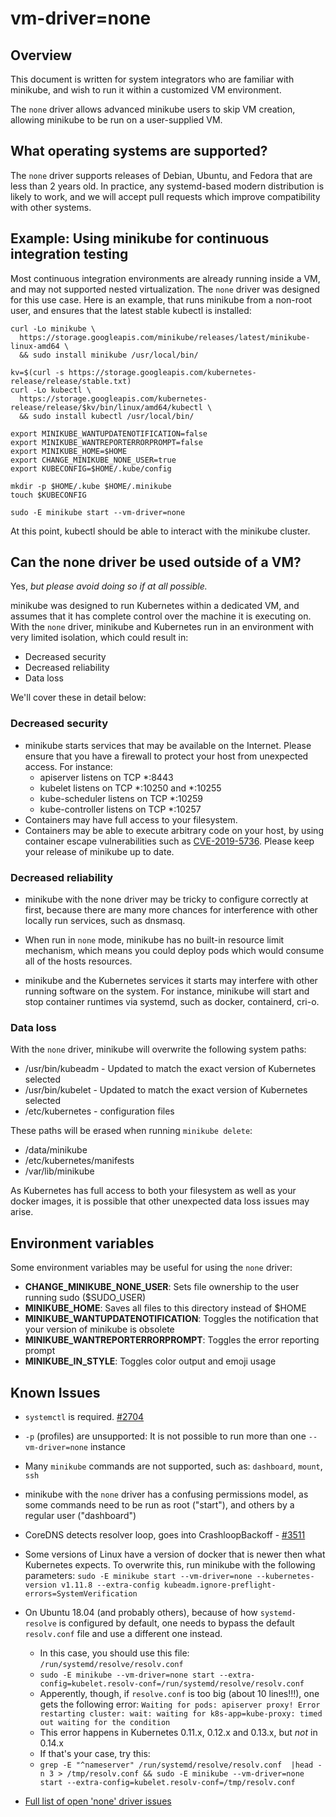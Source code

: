 # vm-driver=none

## Overview

This document is written for system integrators who are familiar with minikube, and wish to run it within a customized VM environment.

The `none` driver allows advanced minikube users to skip VM creation, allowing minikube to be run on a user-supplied VM.

## What operating systems are supported?

The `none` driver supports releases of Debian, Ubuntu, and Fedora that are less than 2 years old. In practice, any systemd-based modern distribution is likely to work, and we will accept pull requests which improve compatibility with other systems.

## Example: Using minikube for continuous integration testing

Most continuous integration environments are already running inside a VM, and may not supported nested virtualization. The `none` driver was designed for this use case. Here is an example, that runs minikube from a non-root user, and ensures that the latest stable kubectl is installed:

```shell
curl -Lo minikube \
  https://storage.googleapis.com/minikube/releases/latest/minikube-linux-amd64 \
  && sudo install minikube /usr/local/bin/

kv=$(curl -s https://storage.googleapis.com/kubernetes-release/release/stable.txt)
curl -Lo kubectl \
  https://storage.googleapis.com/kubernetes-release/release/$kv/bin/linux/amd64/kubectl \
  && sudo install kubectl /usr/local/bin/

export MINIKUBE_WANTUPDATENOTIFICATION=false
export MINIKUBE_WANTREPORTERRORPROMPT=false
export MINIKUBE_HOME=$HOME
export CHANGE_MINIKUBE_NONE_USER=true
export KUBECONFIG=$HOME/.kube/config

mkdir -p $HOME/.kube $HOME/.minikube
touch $KUBECONFIG

sudo -E minikube start --vm-driver=none
```

At this point, kubectl should be able to interact with the minikube cluster.

## Can the none driver be used outside of a VM?

Yes, *but please avoid doing so if at all possible.*

minikube was designed to run Kubernetes within a dedicated VM, and assumes that it has complete control over the machine it is executing on.  With the `none` driver, minikube and Kubernetes run in an environment with very limited isolation, which could result in:

* Decreased security
* Decreased reliability
* Data loss

We'll cover these in detail below:

### Decreased security

* minikube starts services that may be available on the Internet. Please ensure that you have a firewall to protect your host from unexpected access. For instance:
  * apiserver listens on TCP *:8443
  * kubelet listens on TCP *:10250 and *:10255
  * kube-scheduler listens on TCP *:10259
  * kube-controller listens on TCP *:10257
* Containers may have full access to your filesystem.
* Containers may be able to execute arbitrary code on your host, by using container escape vulnerabilities such as [CVE-2019-5736](https://access.redhat.com/security/vulnerabilities/runcescape). Please keep your release of minikube up to date.

### Decreased reliability

* minikube with the none driver may be tricky to configure correctly at first, because there are many more chances for interference with other locally run services, such as dnsmasq.

* When run in `none` mode, minikube has no built-in resource limit mechanism, which means you could deploy pods which would consume all of the hosts resources.

* minikube and the Kubernetes services it starts may interfere with other running software on the system. For instance, minikube will start and stop container runtimes via systemd, such as docker, containerd, cri-o.

### Data loss

With the `none` driver, minikube will overwrite the following system paths:

* /usr/bin/kubeadm - Updated to match the exact version of Kubernetes selected
* /usr/bin/kubelet - Updated to match the exact version of Kubernetes selected
* /etc/kubernetes - configuration files

These paths will be erased when running `minikube delete`:

* /data/minikube
* /etc/kubernetes/manifests
* /var/lib/minikube

As Kubernetes has full access to both your filesystem as well as your docker images, it is possible that other unexpected data loss issues may arise.

## Environment variables

Some environment variables may be useful for using the `none` driver:

* **CHANGE_MINIKUBE_NONE_USER**: Sets file ownership to the user running sudo ($SUDO_USER)
* **MINIKUBE_HOME**: Saves all files to this directory instead of $HOME
* **MINIKUBE_WANTUPDATENOTIFICATION**: Toggles the notification that your version of minikube is obsolete
* **MINIKUBE_WANTREPORTERRORPROMPT**: Toggles the error reporting prompt
* **MINIKUBE_IN_STYLE**: Toggles color output and emoji usage

## Known Issues

* `systemctl` is required. [#2704](https://github.com/kubernetes/minikube/issues/2704)
* `-p` (profiles) are unsupported: It is not possible to run more than one `--vm-driver=none` instance
* Many `minikube` commands are not supported, such as: `dashboard`, `mount`, `ssh`
* minikube with the `none` driver has a confusing permissions model, as some commands need to be run as root ("start"), and others by a regular user ("dashboard")
* CoreDNS detects resolver loop, goes into CrashloopBackoff - [#3511](https://github.com/kubernetes/minikube/issues/3511)
* Some versions of Linux have a version of docker that is newer then what Kubernetes expects. To overwrite this, run minikube with the following parameters: `sudo -E minikube start --vm-driver=none --kubernetes-version v1.11.8 --extra-config kubeadm.ignore-preflight-errors=SystemVerification`
* On Ubuntu 18.04 (and probably others), because of how `systemd-resolve` is configured by default, one needs to bypass the default `resolv.conf` file and use a different one instead.
  - In this case, you should use this file: `/run/systemd/resolve/resolv.conf`
  - `sudo -E minikube --vm-driver=none start --extra-config=kubelet.resolv-conf=/run/systemd/resolve/resolv.conf`
  - Apperently, though, if `resolve.conf` is too big (about 10 lines!!!), one gets the following error: `Waiting for pods: apiserver proxy! Error restarting cluster: wait: waiting for k8s-app=kube-proxy: timed out waiting for the condition`
  - This error happens in Kubernetes 0.11.x, 0.12.x and 0.13.x, but *not* in 0.14.x
  - If that's your case, try this:
  - `grep -E "^nameserver" /run/systemd/resolve/resolv.conf  |head -n 3 > /tmp/resolv.conf && sudo -E minikube --vm-driver=none start --extra-config=kubelet.resolv-conf=/tmp/resolv.conf`

* [Full list of open 'none' driver issues](https://github.com/kubernetes/minikube/labels/co%2Fnone-driver)
